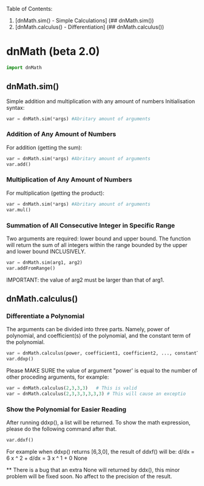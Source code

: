 Table of Contents:
1. [dnMath.sim() - Simple Calculations] (## dnMath.sim())
2. [dnMath.calculus() - Differentiation] (## dnMath.calculus())


# dnMath (beta 2.0)
```python
import dnMath
``` 
## dnMath.sim() 
Simple addition and multiplication with any amount of numbers
Initialisation syntax:
```python
var = dnMath.sim(*args) #Abritary amount of arguments
```

### Addition of Any Amount of Numbers
For addition (getting the sum):
```python
var = dnMath.sim(*args) #Abritary amount of arguments
var.add()
```
### Multiplication of Any Amount of Numbers
For multiplication (getting the product):
```python
var = dnMath.sim(*args) #Abritary amount of arguments
var.mul()
```

### Summation of All Consecutive Integer in Specific Range
Two arguments are required: lower bound and upper bound.
The function will return the sum of all integers within the range bounded by the upper and lower bound INCLUSIVELY.
```python
var = dnMath.sim(arg1, arg2)
var.addFromRange()
```
IMPORTANT: the value of arg2 must be larger than that of arg1.

## dnMath.calculus()
### Differentiate a Polynomial
The arguments can be divided into three parts.  Namely, power of polynomial, and coefficient(s) of the polynomial, and the constant term of the polynomial.
```python
var = dnMath.calculus(power, coefficient1, coefficient2, ..., constantTerm)
var.ddxp()
```
Please MAKE SURE the value of argument "power' is equal to the number of other proceding arguments, for example:
```python
var = dnMath.calculus(2,3,3,3)   # This is valid
var = dnMath.calculus(2,3,3,3,3,3,3) # This will cause an exceptio
```
### Show the Polynomial for Easier Reading
After running ddxp(), a list will be returned.
To show the math expression, please do the following command after that.
```python
var.ddxf()
```
For example when ddxp() returns [6,3,0], the result of ddxf() will be:
d/dx = 6 x ^ 2 + d/dx = 3 x ^ 1 + 0
None

** There is a bug that an extra None will returned by ddx(), this minor problem will be fixed soon.  No affect to the precision of the result.